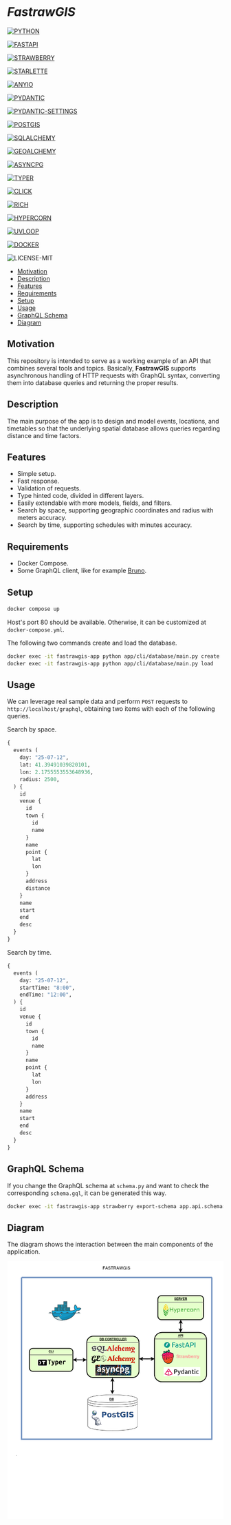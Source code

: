 # ***FastrawGIS***

[![PYTHON](https://img.shields.io/badge/python-3.12.10-0352fc?style=for-the-badge&logo=python&logoColor=white)](https://github.com/python/cpython/)

[![FASTAPI](https://img.shields.io/badge/fastapi-0.115.12-009485?style=for-the-badge&logo=fastapi&logoColor=white)](https://github.com/fastapi/fastapi/)

[![STRAWBERRY](https://img.shields.io/badge/strawberry-0.266.1-b80202?style=for-the-badge&logo=graphql&logoColor=white)](https://github.com/strawberry-graphql/strawberry/)

[![STARLETTE](https://img.shields.io/badge/starlette-0.46.2-174da3?style=for-the-badge&logo=starlette&logoColor=white)](https://github.com/encode/starlette/)

[![ANYIO](https://img.shields.io/badge/anyio-4.9.0-1f5ab8?style=for-the-badge&logo=anyio&logoColor=white)](https://github.com/agronholm/anyio/)

[![PYDANTIC](https://img.shields.io/badge/pydantic-2.11.4-e92063?style=for-the-badge&logo=pydantic&logoColor=white)](https://github.com/pydantic/pydantic/)

[![PYDANTIC-SETTINGS](https://img.shields.io/badge/pydantic_settings-2.9.1-e92063?style=for-the-badge&logo=pydantic&logoColor=white)](https://github.com/pydantic/pydantic-settings/)

[![POSTGIS](https://img.shields.io/badge/postgis-16-0b3373?style=for-the-badge&logo=postgresql&logoColor=white)](https://github.com/postgis/postgis/)

[![SQLALCHEMY](https://img.shields.io/badge/sqlalchemy-2.0.40-b80202?style=for-the-badge&logo=sqlalchemy&logoColor=white)](https://github.com/sqlalchemy/sqlalchemy/)

[![GEOALCHEMY](https://img.shields.io/badge/geoalchemy2-0.17.1-b80202?style=for-the-badge&logo=geoalchemy&logoColor=white)](https://github.com/geoalchemy/geoalchemy2/)

[![ASYNCPG](https://img.shields.io/badge/asyncpg-0.30.0-b87811?style=for-the-badge&logo=asyncpg&logoColor=white)](https://github.com/MagicStack/asyncpg/)

[![TYPER](https://img.shields.io/badge/typer-0.15.3-080606?style=for-the-badge&logo=typer&logoColor=white)](https://github.com/fastapi/typer/)

[![CLICK](https://img.shields.io/badge/click-8.1.8-080606?style=for-the-badge&logo=click&logoColor=white)](https://github.com/pallets/click/)

[![RICH](https://img.shields.io/badge/rich-14.0.0-5e5c78?style=for-the-badge&logo=rich&logoColor=white)](https://github.com/Textualize/rich/)

[![HYPERCORN](https://img.shields.io/badge/hypercorn-0.17.3-0094?style=for-the-badge&logo=hypercorn&logoColor=white)](https://github.com/pgjones/hypercorn/)

[![UVLOOP](https://img.shields.io/badge/uvloop-0.21.0-b87811?style=for-the-badge&logo=uvloop&logoColor=white)](https://github.com/MagicStack/uvloop/)

[![DOCKER](https://img.shields.io/badge/docker-0352fc?style=for-the-badge&logo=docker&logoColor=white)](https://github.com/docker-library/python/)

![LICENSE-MIT](https://img.shields.io/badge/LICENSE-MIT-202235.svg?logo=&labelColor=202235&color=edb641&logoColor=edb641)

-   [Motivation](#motivation)
-   [Description](#description)
-   [Features](#features)
-   [Requirements](#requirements)
-   [Setup](#setup)
-   [Usage](#usage)
-   [GraphQL Schema](#graphql-schema)
-   [Diagram](#diagram)

## Motivation

This repository is intended to serve as a working example of an API that
combines several tools and topics. Basically, **FastrawGIS** supports
asynchronous handling of HTTP requests with GraphQL syntax, converting
them into database queries and returning the proper results.

## Description

The main purpose of the app is to design and model events, locations,
and timetables so that the underlying spatial database allows queries regarding
distance and time factors.

## Features

- Simple setup.
- Fast response.
- Validation of requests.
- Type hinted code, divided in different layers.
- Easily extendable with more models, fields, and filters.
- Search by space, supporting geographic coordinates and radius with meters accuracy.
- Search by time, supporting schedules with minutes accuracy.

## Requirements

- Docker Compose.
- Some GraphQL client, like for example [Bruno](https://github.com/usebruno/bruno/).

## Setup

```bash
docker compose up
```

Host's port 80 should be available. Otherwise, it can be customized at `docker-compose.yml`.

The following two commands create and load the database.

```bash
docker exec -it fastrawgis-app python app/cli/database/main.py create
docker exec -it fastrawgis-app python app/cli/database/main.py load
```

## Usage

We can leverage real sample data and perform `POST` requests to `http://localhost/graphql`,
obtaining two items with each of the following queries.

Search by space.

```graphql
{
  events (
    day: "25-07-12",
    lat: 41.39491039820101,
    lon: 2.1755553553648936,
    radius: 2500,
  ) {
    id
    venue {
      id
      town {
        id
        name
      }
      name
      point {
        lat
        lon
      }
      address
      distance
    }
    name
    start
    end
    desc
  }
}
```

Search by time.

```graphql
{
  events (
    day: "25-07-12",
    startTime: "8:00",
    endTime: "12:00",
  ) {
    id
    venue {
      id
      town {
        id
        name
      }
      name
      point {
        lat
        lon
      }
      address
    }
    name
    start
    end
    desc
  }
}
```
## GraphQL Schema

If you change the GraphQL schema at `schema.py` and want to check
the corresponding `schema.gql`, it can be generated this way.

```bash
docker exec -it fastrawgis-app strawberry export-schema app.api.schema:schema > app/api/schema.gql
```

## Diagram

The diagram shows the interaction between the main components of the application.

![DIAGRAM](images/diagram.png)